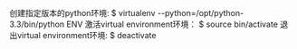 创建指定版本的python环境:
$ virtualenv --python=/opt/python-3.3/bin/python ENV
激活virtual environment环境：
$ source bin/activate
退出virtual environment环境:
$ deactivate
